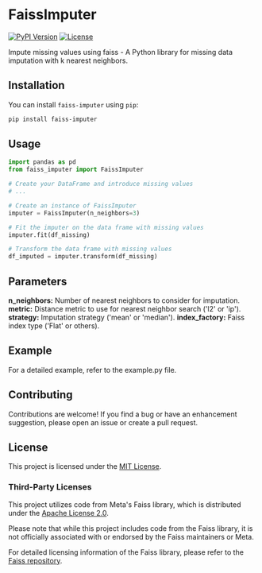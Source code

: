 # FaissImputer

[![PyPI Version](https://img.shields.io/pypi/v/faiss-imputer.svg)](https://pypi.org/project/faiss-imputer/)
[![License](https://img.shields.io/pypi/l/faiss-imputer.svg)](https://github.com/your-username/FaissImputer/blob/main/LICENSE)

Impute missing values using faiss - A Python library for missing data imputation with k nearest neighbors.

## Installation

You can install `faiss-imputer` using `pip`:

```bash
pip install faiss-imputer
```

## Usage

```python
import pandas as pd
from faiss_imputer import FaissImputer

# Create your DataFrame and introduce missing values
# ...

# Create an instance of FaissImputer
imputer = FaissImputer(n_neighbors=3)

# Fit the imputer on the data frame with missing values
imputer.fit(df_missing)

# Transform the data frame with missing values
df_imputed = imputer.transform(df_missing)
```

## Parameters

**n_neighbors:** Number of nearest neighbors to consider for imputation.
**metric:** Distance metric to use for nearest neighbor search ('l2' or 'ip').
**strategy:** Imputation strategy ('mean' or 'median').
**index_factory:** Faiss index type ('Flat' or others).

## Example

For a detailed example, refer to the example.py file.

## Contributing

Contributions are welcome! If you find a bug or have an enhancement suggestion, please open an issue or create a pull request.

## License

This project is licensed under the [MIT License](LICENSE).

### Third-Party Licenses

This project utilizes code from Meta's Faiss library, which is distributed under the [Apache License 2.0](https://github.com/facebookresearch/faiss/blob/master/LICENSE).

Please note that while this project includes code from the Faiss library, it is not officially associated with or endorsed by the Faiss maintainers or Meta.

For detailed licensing information of the Faiss library, please refer to the [Faiss repository](https://github.com/facebookresearch/faiss).
